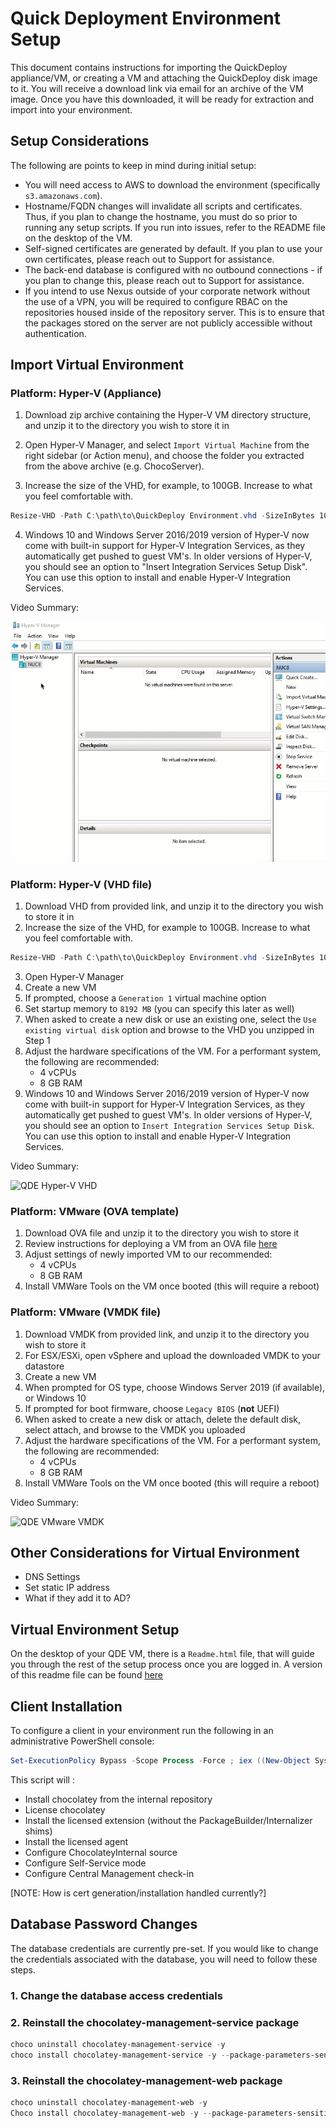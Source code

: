 # Quick Deployment Environment Setup

This document contains instructions for importing the QuickDeploy appliance/VM, or creating a VM and attaching the QuickDeploy disk image to it.
You will receive a download link via email for an archive of the VM image. Once you have this downloaded, it will be ready for extraction and import into your environment.

## Setup Considerations

The following are points to keep in mind during initial setup:

* You will need access to AWS to download the environment (specifically `s3.amazonaws.com`).
* Hostname/FQDN changes will invalidate all scripts and certificates. Thus, if you plan to change the hostname, you must do so prior to running any setup scripts. If you run into issues, refer to the README file on the desktop of the VM.
* Self-signed certificates are generated by default. If you plan to use your own certificates, please reach out to Support for assistance.
* The back-end database is configured with no outbound connections - if you plan to change this, please reach out to Support for assistance.
* If you intend to use Nexus outside of your corporate network without the use of a VPN, you will be required to configure RBAC on the repositories housed inside of the repository server. This is to ensure that the packages stored on the server are not publicly accessible without authentication.

## Import Virtual Environment

### Platform: Hyper-V (Appliance)

1. Download zip archive containing the Hyper-V VM directory structure, and unzip it to the directory you wish to store it in

2. Open Hyper-V Manager, and select `Import Virtual Machine` from the right sidebar (or  Action menu), and choose the folder you extracted from the above archive (e.g. ChocoServer).

3. Increase the size of the VHD, for example, to 100GB. Increase to what you feel comfortable with.

```powershell
Resize-VHD -Path C:\path\to\QuickDeploy Environment.vhd -SizeInBytes 100GB
```

4. Windows 10 and Windows Server 2016/2019 version of Hyper-V now come with built-in support for Hyper-V Integration Services, as they automatically get pushed to guest VM's. In older versions of Hyper-V, you should see an option to "Insert Integration Services Setup Disk". You can use this option to install and enable Hyper-V Integration Services.

Video Summary:

![QDE Hyper-V Appliance Import](../images/quickdeploy/QDE-hypervapp.gif)

### Platform: Hyper-V (VHD file)

1. Download VHD from provided link, and unzip it to the directory you wish to store it in
2. Increase the size of the VHD, for example to 100GB. Increase to what you feel comfortable with.

```powershell
Resize-VHD -Path C:\path\to\QuickDeploy Environment.vhd -SizeInBytes 100GB
```

3. Open Hyper-V Manager
4. Create a new VM
5. If prompted, choose a `Generation 1` virtual machine option
6. Set startup memory to `8192 MB` (you can specify this later as well)
7. When asked to create a new disk or use an existing one, select the `Use existing virtual disk` option and browse to the VHD you unzipped in Step 1
8. Adjust the hardware specifications of the VM. For a performant system, the following are recommended:
    - 4 vCPUs
    - 8 GB RAM
9. Windows 10 and Windows Server 2016/2019 version of Hyper-V now come with built-in support for Hyper-V Integration Services, as they automatically get pushed to guest VM's. In older versions of Hyper-V, you should see an option to `Insert Integration Services Setup Disk`. You can use this option to install and enable Hyper-V Integration Services.

Video Summary:

![QDE Hyper-V VHD](../images/quickdeploy/QDE-hyperv.gif)

### Platform: VMware (OVA template)

1. Download OVA file and unzip it to the directory you wish to store it
2. Review instructions for deploying a VM from an OVA file [here](https://docs.vmware.com/en/VMware-vSphere/6.0/com.vmware.vsphere.html.hostclient.doc/GUID-FBEED81C-F9D9-4193-BDCC-CC4A60C20A4E_copy.html)
3. Adjust settings of newly imported VM to our recommended:
    - 4 vCPUs
    - 8 GB RAM
4. Install VMWare Tools on the VM once booted (this will require a reboot)

### Platform: VMware (VMDK file)

1. Download VMDK from provided link, and unzip it to the directory you wish to store it
2. For ESX/ESXi, open vSphere and upload the downloaded VMDK to your datastore
3. Create a new VM
4. When prompted for OS type, choose Windows Server 2019 (if available), or Windows 10
5. If prompted for boot firmware, choose `Legacy BIOS` (**not** UEFI)
6. When asked to create a new disk or attach, delete the default disk, select attach, and browse to the VMDK you uploaded
7. Adjust the hardware specifications of the VM. For a performant system, the following are recommended:
    - 4 vCPUs
    - 8 GB RAM
8. Install VMWare Tools on the VM once booted (this will require a reboot)

Video Summary:

![QDE VMware VMDK](../images/quickdeploy/QDE-vmdk.gif)


## Other Considerations for Virtual Environment

* DNS Settings
* Set static IP address
* What if they add it to AD?

## Virtual Environment Setup

On the desktop of your QDE VM, there is a `Readme.html` file, that will guide you through the rest of the setup process once you are logged in. A version of this readme file can be found [here](QuickDeploymentDesktopReadme.md)

## Client Installation

To configure a client in your environment run the following in an administrative PowerShell console:

```powershell
Set-ExecutionPolicy Bypass -Scope Process -Force ; iex ((New-Object System.Net.WebClient).DownloadString('http://chocoserver:8081/repository/choco-install/ClientInstall.ps1'))
```

This script will :

- Install chocolatey from the internal repository
- License chocolatey
- Install the licensed extension (without the PackageBuilder/Internalizer shims)
- Install the licensed agent
- Configure ChocolateyInternal source
- Configure Self-Service mode
- Configure Central Management check-in

[NOTE: How is cert generation/installation handled currently?]


## Database Password Changes

The database credentials are currently pre-set. If you would like to change the credentials associated with the database, you will need to follow these steps.

### 1. Change the database access credentials

### 2. Reinstall the chocolatey-management-service package

```powershell
choco uninstall chocolatey-management-service -y
choco install chocolatey-management-service -y --package-parameters-sensitive=”’/ConnectionString=””Server=localhost\SQLEXPRESS;Database=ChocolateyManagement;User ID=ChocoUser;Password=NewPassword;””’”
```

### 3. Reinstall the chocolatey-management-web package

```powershell
choco uninstall chocolatey-management-web -y
Choco install chocolatey-management-web -y --package-parameters-sensitive=”’/ConnectionString=””Server=Localhost\SQLEXPRESS;Database=ChocolateyManagement;User ID=ChocoUser;Password=NewPassword;””’”
```

